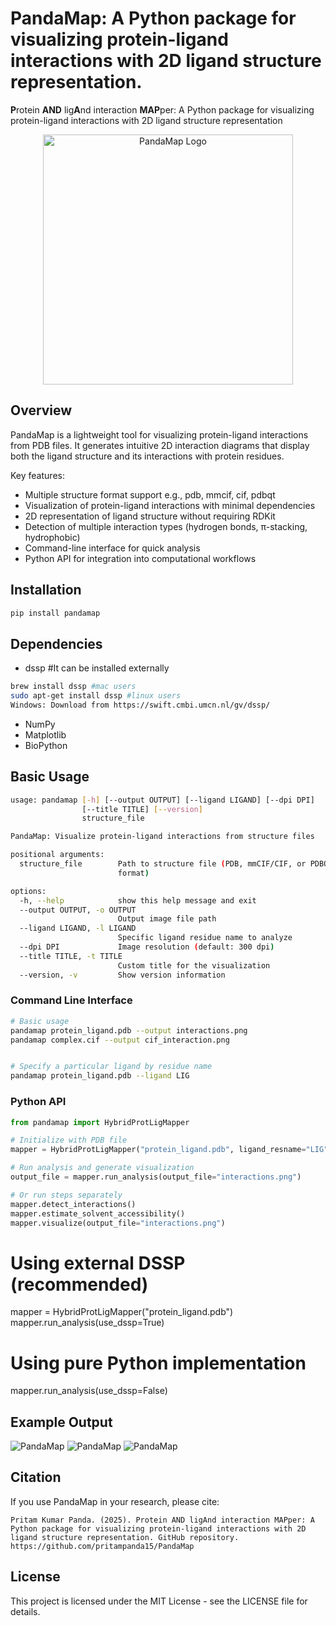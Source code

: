 # PandaMap: A Python package for visualizing protein-ligand interactions with 2D ligand structure representation. 

**P**rotein **AND** lig**A**nd interaction **MAP**per: A Python package for visualizing protein-ligand interactions with 2D ligand structure representation

<p align="center">
  <img src="https://raw.githubusercontent.com/pritampanda15/PandaMap/main/logo/pandamap-logo.svg" alt="PandaMap Logo" width="400">
</p>

## Overview

PandaMap is a lightweight tool for visualizing protein-ligand interactions from PDB files. It generates intuitive 2D interaction diagrams that display both the ligand structure and its interactions with protein residues.

Key features:
- Multiple structure format support e.g., pdb, mmcif, cif, pdbqt
- Visualization of protein-ligand interactions with minimal dependencies
- 2D representation of ligand structure without requiring RDKit
- Detection of multiple interaction types (hydrogen bonds, π-stacking, hydrophobic)
- Command-line interface for quick analysis
- Python API for integration into computational workflows

## Installation

```bash
pip install pandamap
```

## Dependencies
- dssp #It can be installed externally
```bash
brew install dssp #mac users
sudo apt-get install dssp #linux users
Windows: Download from https://swift.cmbi.umcn.nl/gv/dssp/ 
```
- NumPy
- Matplotlib
- BioPython

## Basic Usage
```bash
usage: pandamap [-h] [--output OUTPUT] [--ligand LIGAND] [--dpi DPI]
                [--title TITLE] [--version]
                structure_file

PandaMap: Visualize protein-ligand interactions from structure files

positional arguments:
  structure_file        Path to structure file (PDB, mmCIF/CIF, or PDBQT
                        format)

options:
  -h, --help            show this help message and exit
  --output OUTPUT, -o OUTPUT
                        Output image file path
  --ligand LIGAND, -l LIGAND
                        Specific ligand residue name to analyze
  --dpi DPI             Image resolution (default: 300 dpi)
  --title TITLE, -t TITLE
                        Custom title for the visualization
  --version, -v         Show version information

```

### Command Line Interface

```bash
# Basic usage
pandamap protein_ligand.pdb --output interactions.png
pandamap complex.cif --output cif_interaction.png


# Specify a particular ligand by residue name
pandamap protein_ligand.pdb --ligand LIG
```

### Python API

```python
from pandamap import HybridProtLigMapper

# Initialize with PDB file
mapper = HybridProtLigMapper("protein_ligand.pdb", ligand_resname="LIG")

# Run analysis and generate visualization
output_file = mapper.run_analysis(output_file="interactions.png")

# Or run steps separately
mapper.detect_interactions()
mapper.estimate_solvent_accessibility()
mapper.visualize(output_file="interactions.png")
```
# Using external DSSP (recommended)
mapper = HybridProtLigMapper("protein_ligand.pdb")
mapper.run_analysis(use_dssp=True)

# Using pure Python implementation
mapper.run_analysis(use_dssp=False)
## Example Output


![PandaMap](https://raw.githubusercontent.com/pritampanda15/PandaMap/main/test/PAH_1.png)
![PandaMap](https://raw.githubusercontent.com/pritampanda15/PandaMap/main/test/complex_interactions.png)
![PandaMap](https://raw.githubusercontent.com/pritampanda15/PandaMap/main/test/HEM.png)




## Citation

If you use PandaMap in your research, please cite:

```
Pritam Kumar Panda. (2025). Protein AND ligAnd interaction MAPper: A Python package for visualizing protein-ligand interactions with 2D ligand structure representation. GitHub repository. https://github.com/pritampanda15/PandaMap
```

## License

This project is licensed under the MIT License - see the LICENSE file for details.
